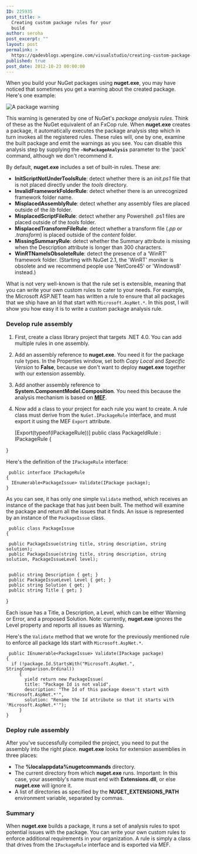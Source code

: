 ```yaml
---
ID: 225935
post_title: >
  Creating custom package rules for your
  build
author: seroha
post_excerpt: ""
layout: post
permalink: >
  https://qadevblogs.wpengine.com/visualstudio/creating-custom-package-rules-for-your-build/
published: true
post_date: 2012-10-23 00:00:00
---
```

When you build your NuGet packages using **nuget.exe**, you may have noticed that sometimes you get a warning about the created package. Here's one example:

![A package warning][1]

This warning is generated by one of NuGet's *package analysis rules*. Think of these as the NuGet equivalent of an FxCop rule. When **nuget.exe** creates a package, it automatically executes the package analysis step which in turn invokes all the registered rules. These rules will, one by one, examine the built package and emit the warnings as you see. You can disable this analysis step by supplying the **`-NoPackageAnalysis`** parameter to the 'pack' command, although we don't recommend it.

By default, **nuget.exe** includes a set of built-in rules. These are:

*   **InitScriptNotUnderToolsRule**: detect whether there is an *init.ps1* file that is not placed directly under the *tools* directory.
*   **InvalidFrameworkFolderRule**: detect whether there is an unrecognized framework folder name.
*   **MisplacedAssemblyRule**: detect whether any assembly files are placed outside of the *lib* folder.
*   **MisplacedScriptFileRule**: detect whether any Powershell .ps1 files are placed outside of the *tools* folder.
*   **MisplacedTransformFileRule**: detect whether a transform file (*.pp* or *.transform*) is placed outside of the *content* folder.
*   **MissingSummaryRule**: detect whether the Summary attribute is missing when the Description attribute is longer than 300 characters.
*   **WinRTNameIsObsoleteRule**: detect the presence of a 'WinRT' framework folder. (Starting with NuGet 2.1, the 'WinRT' moniker is obsolete and we recommend people use 'NetCore45' or 'Windows8' instead.)

What is not very well-known is that the rule set is extensible, meaning that you can write your own custom rules to cater to your needs. For example, the Microsoft ASP.NET team has written a rule to ensure that all packages that we ship have an Id that start with `Microsoft.AspNet.*`. In this post, I will show you how easy it is to write a custom package analysis rule.

### Develop rule assembly

1.  First, create a class library project that targets .NET 4.0. You can add multiple rules in one assembly.
2.  Add an assembly reference to **nuget.exe**. You need it for the package rule types. In the Properties window, set both *Copy Local* and *Specific Version* to **False**, because we don't want to deploy **nuget.exe** together with our extension assembly.
3.  Add another assembly reference to **System.ComponentModel.Composition**. You need this because the analysis mechanism is based on **[MEF][2]**.
4.  Now add a class to your project for each rule you want to create. A rule class must derive from the `NuGet.IPackageRule` interface, and must export it using the MEF `Export` attribute.
    
    [Export(typeof(IPackageRule))] public class PackageIdRule : IPackageRule {

}

Here's the definition of the `IPackageRule` interface:

     public interface IPackageRule 
    { 
      IEnumerable<PackageIssue> Validate(IPackage package); 
    } 
    

As you can see, it has only one simple `Validate` method, which receives an instance of the package that has just been built. The method will examine the package and return all the issues that it finds. An issue is represented by an instance of the `PackageIssue` class.

     public class PackageIssue 
    { 
    
     public PackageIssue(string title, string description, string solution);
     public PackageIssue(string title, string description, string solution, PackageIssueLevel level);
    
    
     public string Description { get; }
     public PackageIssueLevel Level { get; } 
     public string Solution { get; } 
     public string Title { get; }
    

}

Each issue has a Title, a Description, a Level, which can be either Warning or Error, and a proposed Solution. Note: currently, **nuget.exe** ignores the Level property and reports all issues as Warning.

Here's the `Validate` method that we wrote for the previously mentioned rule to enforce all package Ids start with `Microsoft.AspNet.*`.

     public IEnumerable<PackageIssue> Validate(IPackage package) 
    { 
      if (!package.Id.StartsWith("Microsoft.AspNet.", StringComparison.Ordinal)) 
         { 
           yield return new PackageIssue(
           title: "Package Id is not valid", 
           description: "The Id of this package doesn't start with 'Microsoft.AspNet.*'", 
           solution: "Rename the Id attribute so that it starts with 'Microsoft.AspNet.*'"); 
         } 
    } 
    

### Deploy rule assembly

After you've successfully compiled the project, you need to put the assembly into the right place. **nuget.exe** looks for extension assemblies in three places:

*   The **%localappdata%nugetcommands** directory.
*   The current directory from which **nuget.exe** runs. Important: In this case, your assembly's name must end with **Extensions.dll**, or else **nuget.exe** will ignore it.
*   A list of directories as specified by the **NUGET_EXTENSIONS_PATH** environment variable, separated by commas.

### Summary

When **nuget.exe** builds a package, it runs a set of analysis rules to spot potential issues with the package. You can write your own custom rules to enforce additional requirements in your organization. A rule is simply a class that drives from the `IPackageRule` interface and is exported via MEF.

 [1]: https://devblogs.microsoft.com/nuget/wp-content/uploads/sites/49/2019/05/nuget-exe-warning.png
 [2]: http://mef.codeplex.com/ "MEF"